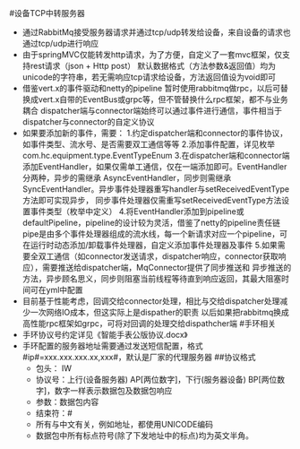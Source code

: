 #设备TCP中转服务器
* 通过RabbitMq接受服务器请求并通过tcp/udp转发给设备，来自设备的请求也通过tcp/udp进行响应
* 由于springMVC仅能转发http请求，为了方便，自定义了一套mvc框架，仅支持rest请求（json + Http post）
  默认数据格式（方法参数&返回值）均为unicode的字符串，若无需响应tcp请求给设备，方法返回值设为void即可
* 借鉴vert.x的事件驱动和netty的pipeline
  暂时使用rabbitmq做rpc，以后可替换成vert.x自带的EventBus或grpc等，但不管替换什么rpc框架，都不与业务耦合
  dispatcher端与connector端始终可以通过事件进行通信，事件相当于dispatcher与connector的自定义协议
* 如果要添加新的事件，需要：
  1.约定dispatcher端和connector的事件协议，如事件类型、流水号、是否需要双工通信等等
  2.添加事件配置，详见枚举com.hc.equipment.type.EventTypeEnum
  3.在dispatcher端和connector端添加EventHandler，如果仅需单工通信，仅在一端添加即可。EventHandler分两种，异步的需继承
  AsyncEventHandler，同步则需继承SyncEventHandler。异步事件处理器重写handler与setReceivedEventType方法即可实现异步，
  同步事件处理器仅需重写setReceivedEventType方法设置事件类型（枚举中定义）
  4.将EventHandler添加到pipeline或defaultPipeline，pipeline的设计较为灵活，借鉴了netty的pipeline责任链
  pipe是由多个事件处理器组成的流水线，每一个新请求对应一个pipeline，可在运行时动态添加/卸载事件处理器，自定义添加事件处理器及事件
  5.如果需要全双工通信（如connector发送请求，dispatcher响应，connector获取响应），需要推送给dispatcher端，MqConnector提供了同步推送和
  异步推送的方法，异步顾名思义，同步则阻塞当前线程等待直到响应返回，其最大阻塞时间可在yml中配置
* 目前基于性能考虑，回调交给connector处理，相比与交给dispatcher处理减少一次网络IO成本，但这实际上是dispather的职责
  以后如果把rabbitmq换成高性能rpc框架如grpc，可将对回调的处理交给dispathcher端
#手环相关   
* 手环协议号约定详见《智能手表公版协议.docx》
* 手环配置的服务器地址需要通过发送短信配置，格式 #ip#=xxx.xxx.xxx.xx,xxx#，默认是厂家的代理服务器
    ##协议格式
    * 包头： IW
    * 协议号：上行(设备服务器) AP[两位数字]，下行(服务器设备) BP[两位数字]，数字一样表示数据包及数据包响应
    * 参数：数据包内容
    * 结束符：#
    * 所有与中文有关，例如地址，都使用UNICODE编码
    * 数据包中所有标点符号(除了下发地址中的标点)均为英文半角。